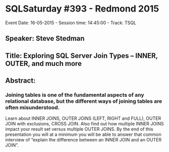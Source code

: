 # SQLSaturday #393 - Redmond 2015
Event Date: 16-05-2015 - Session time: 14:45:00 - Track: TSQL
## Speaker: Steve Stedman
## Title: Exploring SQL Server  Join Types – INNER, OUTER, and much more
## Abstract:
### Joining tables is one of the fundamental aspects of any relational database, but the different ways of joining tables are often misunderstood.
Learn about INNER JOINS, OUTER JOINS (LEFT, RIGHT and FULL), OUTER JOIN with exclusions, CROSS JOIN. Also find out how multiple INNER JOINS impact your result set versus multiple OUTER JOINS.
By the end of this presentation you will at a minimum you will be able to answer that common interview of “explain the difference between an INNER JOIN and an OUTER JOIN”. 

